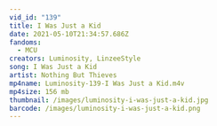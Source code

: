 ```yaml
---
vid_id: "139"
title: I Was Just a Kid
date: 2021-05-10T21:34:57.686Z
fandoms:
  - MCU
creators: Luminosity, LinzeeStyle
song: I Was Just a Kid
artist: Nothing But Thieves
mp4name: Luminosity-139-I Was Just a Kid.m4v
mp4size: 156 mb
thumbnail: /images/luminosity-i-was-just-a-kid.jpg
barcode: /images/luminosity-i-was-just-a-kid.png
---
```

